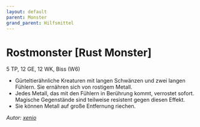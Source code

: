 ```yaml
---
layout: default
parent: Monster
grand_parent: Hilfsmittel
---
```


# Rostmonster [Rust Monster]
5 TP, 12 GE, 12 WK, Biss (W6)
- Gürteltierähnliche Kreaturen mit langen Schwänzen und zwei langen Fühlern. Sie ernähren sich von rostigem Metall.
- Jedes Metall, das mit den Fühlern in Berührung kommt, verrostet sofort. Magische Gegenstände sind teilweise resistent gegen diesen Effekt.
- Sie können Metall auf große Entfernung riechen.

*Autor: [xenio](https://xenioinabottle.blogspot.com)*
